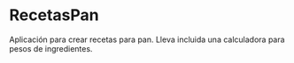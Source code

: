 # RecetasPan
Aplicación para crear recetas para pan. Lleva incluida una calculadora para pesos de ingredientes.
